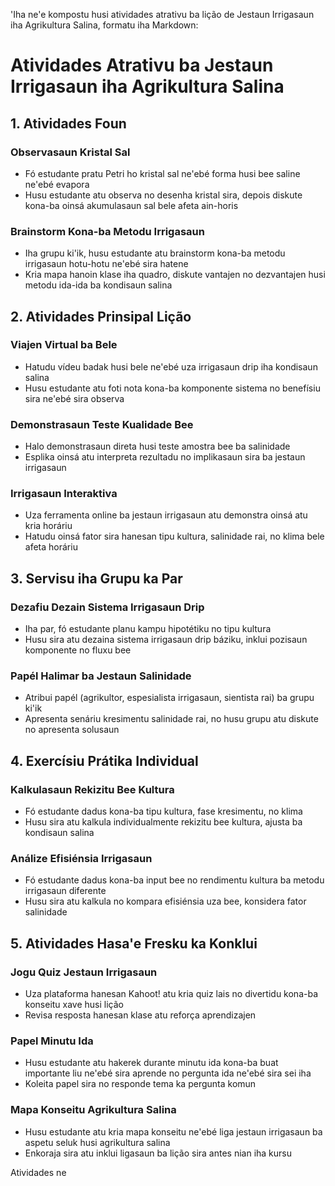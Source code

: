 'Iha ne'e kompostu husi atividades atrativu ba lição de Jestaun Irrigasaun iha Agrikultura Salina, formatu iha Markdown:

# Atividades Atrativu ba Jestaun Irrigasaun iha Agrikultura Salina

## 1. Atividades Foun

### Observasaun Kristal Sal
- Fó estudante pratu Petri ho kristal sal ne'ebé forma husi bee saline ne'ebé evapora
- Husu estudante atu observa no desenha kristal sira, depois diskute kona-ba oinsá akumulasaun sal bele afeta ain-horis

### Brainstorm Kona-ba Metodu Irrigasaun
- Iha grupu ki'ik, husu estudante atu brainstorm kona-ba metodu irrigasaun hotu-hotu ne'ebé sira hatene
- Kria mapa hanoin klase iha quadro, diskute vantajen no dezvantajen husi metodu ida-ida ba kondisaun salina

## 2. Atividades Prinsipal Lição

### Viajen Virtual ba Bele
- Hatudu vídeu badak husi bele ne'ebé uza irrigasaun drip iha kondisaun salina
- Husu estudante atu foti nota kona-ba komponente sistema no benefísiu sira ne'ebé sira observa

### Demonstrasaun Teste Kualidade Bee
- Halo demonstrasaun direta husi teste amostra bee ba salinidade
- Esplika oinsá atu interpreta rezultadu no implikasaun sira ba jestaun irrigasaun

### Irrigasaun Interaktiva
- Uza ferramenta online ba jestaun irrigasaun atu demonstra oinsá atu kria horáriu
- Hatudu oinsá fator sira hanesan tipu kultura, salinidade rai, no klima bele afeta horáriu

## 3. Servisu iha Grupu ka Par

### Dezafiu Dezain Sistema Irrigasaun Drip
- Iha par, fó estudante planu kampu hipotétiku no tipu kultura
- Husu sira atu dezaina sistema irrigasaun drip báziku, inklui pozisaun komponente no fluxu bee

### Papél Halimar ba Jestaun Salinidade
- Atribui papél (agrikultor, espesialista irrigasaun, sientista rai) ba grupu ki'ik
- Apresenta senáriu kresimentu salinidade rai, no husu grupu atu diskute no apresenta solusaun

## 4. Exercísiu Prátika Individual

### Kalkulasaun Rekizitu Bee Kultura
- Fó estudante dadus kona-ba tipu kultura, fase kresimentu, no klima
- Husu sira atu kalkula individualmente rekizitu bee kultura, ajusta ba kondisaun salina

### Análize Efisiénsia Irrigasaun
- Fó estudante dadus kona-ba input bee no rendimentu kultura ba metodu irrigasaun diferente
- Husu sira atu kalkula no kompara efisiénsia uza bee, konsidera fator salinidade

## 5. Atividades Hasa'e Fresku ka Konklui

### Jogu Quiz Jestaun Irrigasaun
- Uza plataforma hanesan Kahoot! atu kria quiz lais no divertidu kona-ba konseitu xave husi lição
- Revisa resposta hanesan klase atu reforça aprendizajen

### Papel Minutu Ida
- Husu estudante atu hakerek durante minutu ida kona-ba buat importante liu ne'ebé sira aprende no pergunta ida ne'ebé sira sei iha
- Koleita papel sira no responde tema ka pergunta komun

### Mapa Konseitu Agrikultura Salina
- Husu estudante atu kria mapa konseitu ne'ebé liga jestaun irrigasaun ba aspetu seluk husi agrikultura salina
- Enkoraja sira atu inklui ligasaun ba lição sira antes nian iha kursu

Atividades ne